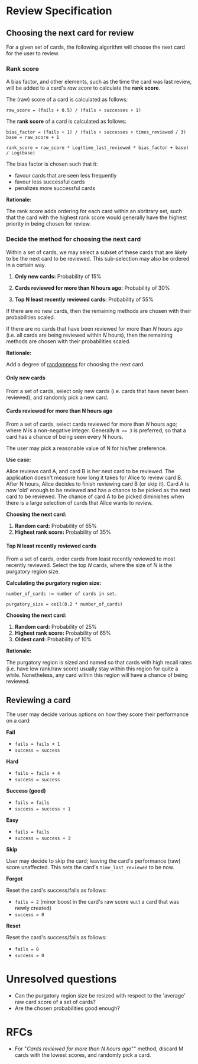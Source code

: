 Review Specification
====================

## Choosing the next card for review

For a given set of cards, the following algorithm will choose the next card for the user to review.

### Rank score

A bias factor, and other elements, such as the time the card was last review, will be added to a card's *raw score* to calculate the **rank score**. 

The (raw) score of a card is calculated as follows:

```
raw_score = (fails + 0.5) / (fails + successes + 1)
```

The **rank score** of a card is calculated as follows:

```
bias_factor = (fails + 1) / (fails + successes + times_reviewed / 3)
base = raw_score + 1

rank_score = raw_score * Log(time_last_reviewed * bias_factor + base) / Log(base)
```

The bias factor is chosen such that it:

- favour cards that are seen less frequently
- favour less successful cards
- penalizes more successful cards

**Rationale:**

The rank score adds ordering for each card within an abritrary set, such that the card with the highest rank score would generally have the highest priority in being chosen for review.

### Decide the method for choosing the next card

Within a set of cards, we may select a subset of these cards that are *likely* to be the next card to be reviewed. This sub-selection may also be ordered in a certain way. 

1. **Only new cards:** Probability of 15%

2. **Cards reviewed for more than N hours ago:** Probability of 30%

3. **Top N least recently reviewed cards:** Probability of 55%

If there are no new cards, then the remaining methods are chosen with their probabilities scaled.

If there are no cards that have been reviewed for more than *N* hours ago (i.e. all cards are being reviewed within *N* hours), then the remaining methods are chosen with their probabilities scaled.

**Rationale:**

Add a degree of [randomness](https://en.wikipedia.org/wiki/Randomized_algorithm) for choosing the next card.

#### Only new cards

From a set of cards, select only new cards (i.e. cards that have never been reviewed), and randomly pick a new card.

#### Cards reviewed for more than N hours ago

From a set of cards, select cards reviewed for more than *N* hours ago; where *N* is a non-negative integer. Generally `N >= 3` is preferred, so that a card has a chance of being seen every N hours.

The user may pick a reasonable value of N for his/her preference.

**Use case:**

Alice reviews card A, and card B is her next card to be reviewed. The application doesn't measure how long it takes for Alice to review card B. After N hours, Alice decides to finish reviewing card B (or skip it). Card A is now 'old' enough to be reviewed and has a chance to be picked as the next card to be reviewed. The chance of card A to be picked diminishes when there is a large selection of cards that Alice wants to review.

**Choosing the next card:**

1. **Random card:** Probability of 65%
2. **Highest rank score:** Probability of 35%

#### Top N least recently reviewed cards

From a set of cards, order cards from least recently reviewed to most recently reviewed. Select the top *N* cards, where the size of *N* is the purgatory region size.

**Calculating the purgatory region size:**

```
number_of_cards := number of cards in set.

purgatory_size = ceil(0.2 * number_of_cards)
```

**Choosing the next card:**

1. **Random card:** Probability of 25%
2. **Highest rank score:** Probability of 65%
3. **Oldest card:** Probability of 10%

**Rationale:**

The purgatory region is sized and named so that cards with high recall rates (i.e. have low rank/raw score) usually stay within this region for quite a while. Nonetheless, any card within this region will have a chance of being reviewed.

## Reviewing a card

The user may decide various options on how they score their performance on a card:

**Fail**

- `fails = fails + 1`
- `success = success`

**Hard**

- `fails = fails + 4`
- `success = success`

**Success (good)**

- `fails = fails`
- `success = success + 1`

**Easy**

- `fails = fails`
- `success = success + 3`

**Skip**

User may decide to skip the card; leaving the card's performance (raw) score unaffected. This sets the card's `time_last_reviewed` to be now.

**Forgot**

Reset the card's success/fails as follows:

- `fails = 2` (minor boost in the card's raw score w.r.t a card that was newly created)
- `success = 0`

**Reset**

Reset the card's success/fails as follows:

- `fails = 0`
- `success = 0`


Unresolved questions
====================

- Can the purgatory region size be resized with respect to the 'average' raw card score of a set of cards?
- Are the chosen probabilities good enough?

RFCs
====

- For "*Cards reviewed for more than N hours ago*"" method, discard M cards with the lowest scores, and randomly pick a card.

